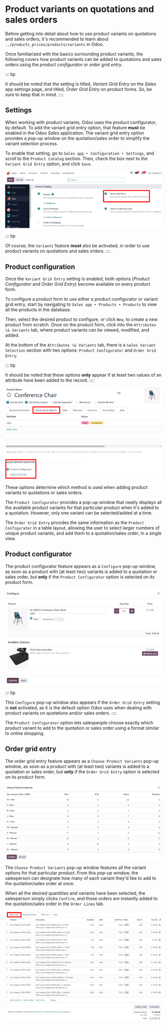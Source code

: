 # Product variants on quotations and sales orders

Before getting into detail about how to use product variants on
quotations and sales orders, it\'s recommended to learn about
`../products_prices/products/variants` in
Odoo.

Once familiarized with the basics surrounding product variants, the
following covers how product variants can be added to quotations and
sales orders using the *product configurator* or *order grid entry*.

::: tip

It should be noted that the setting is titled, *Variant Grid Entry* on
the *Sales* app settings page, and titled, *Order Grid Entry* on product
forms. So, be sure to keep that in mind.
::::

## Settings

When working with product variants, Odoo uses the product configurator,
by default. To add the variant grid entry option, that feature **must**
be enabled in the Odoo *Sales* application. The variant grid entry
option provides a pop-up window on the quotation/sales order to simplify
the variant selection process.

To enable that setting, go to
`Sales app ‣ Configuration ‣ Settings`, and scroll to the
`Product Catalog` section. Then,
check the box next to the `Variant Grid
Entry` option, and click
`Save`.

![The variant grid entry setting in the Odoo Sales application.](orders_and_variants/order-grid-entry-setting.png)

::: tip

Of course, the `Variants` feature
**must** also be activated, in order to use product variants on
quotations and sales orders.
::::

## Product configuration

Once the `Variant Grid Entry` setting
is enabled, both options (*Product Configurator* and *Order Grid Entry*)
become available on every product form.

To configure a product form to use either a product configurator or
variant grid entry, start by navigating to
`Sales app ‣ Products ‣ Products` to view all the products in the database.

Then, select the desired product to configure, or click
`New`, to create a new product from
scratch. Once on the product form, click into the
`Attributes \& Variants` tab, where
product variants can be viewed, modified, and added.

At the bottom of the `Attributes \& Variants` tab, there is a `Sales Variant
Selection` section with two options:
`Product Configurator` and
`Order Grid
Entry`.

::: tip

It should be noted that these options **only** appear if at least two
values of an attribute have been added to the record.
::::

![Sales variant selection options on the attributes and variants tab on product form.](orders_and_variants/attributes-variants-tab-selection-options.png)

These options determine which method is used when adding product
variants to quotations or sales orders.

The `Product Configurator` provides a
pop-up window that neatly displays all the available product variants
for that particular product when it\'s added to a quotation. However,
only one variant can be selected/added at a time.

The `Order Grid Entry` provides the
same information as the `Product
Configurator` in a table layout,
allowing the user to select larger numbers of unique product variants,
and add them to a quotation/sales order, in a single view.

## Product configurator

The product configurator feature appears as a
`Configure` pop-up window, as soon as
a product with (at least two) variants is added to a quotation or sales
order, but **only** if the `Product Configurator` option is selected on its product form.

![The product configurator pop-up window that appears on a quotation or sales order.](orders_and_variants/product-configurator-window.png)

::: tip

This `Configure` pop-up window also
appears if the `Order Grid Entry`
setting is **not** activated, as it is the default option Odoo uses when
dealing with product variants on quotations and/or sales orders.
::::

The `Product Configurator` option
lets salespeople choose exactly which product variant to add to the
quotation or sales order using a format similar to online shopping.

## Order grid entry

The order grid entry feature appears as a
`Choose Product Variants` pop-up
window, as soon as a product with (at least two) variants is added to a
quotation or sales order, but **only** if the
`Order Grid Entry` option is selected
on its product form.

![The choose product variants pop-up window that appears on a quotation in Odoo.](orders_and_variants/choose-product-variants-popup.png)

The `Choose Product Variants` pop-up
window features all the variant options for that particular product.
From this pop-up window, the salesperson can designate how many of each
variant they\'d like to add to the quotation/sales order at once.

When all the desired quantities and variants have been selected, the
salesperson simply clicks `Confirm`,
and those orders are instantly added to the quotation/sales order in the
`Order Lines` tab.

![Populated order lines tab after order grid entry has been chosen to select products.](orders_and_variants/order-grid-entry-order-lines-tab.png)

